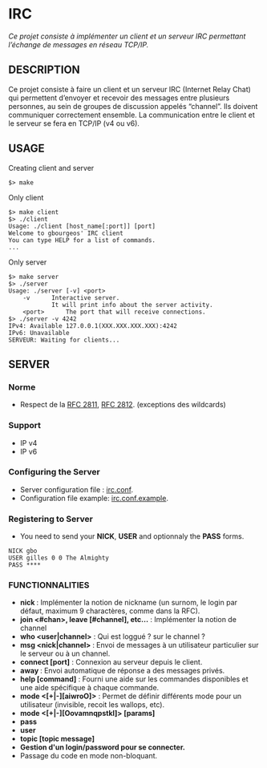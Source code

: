 # IRC
*Ce projet consiste à implémenter un client et un serveur IRC permettant l’échange de messages en réseau TCP/IP.*

## DESCRIPTION
Ce projet consiste à faire un client et un serveur IRC (Internet Relay Chat) qui permettent d’envoyer et recevoir des messages entre plusieurs personnes, au sein de groupes de discussion appelés “channel”. Ils doivent communiquer correctement ensemble.
La communication entre le client et le serveur se fera en TCP/IP (v4 ou v6).

## USAGE
Creating client and server
```
$> make
```
Only client
```
$> make client
$> ./client
Usage: ./client [host_name[:port]] [port]
Welcome to gbourgeos' IRC client
You can type HELP for a list of commands.
...
```
Only server
```
$> make server
$> ./server
Usage: ./server [-v] <port>
	-v		Interactive server.
			It will print info about the server activity.
	<port>		The port that will receive connections.
$> ./server -v 4242
IPv4: Available 127.0.0.1(XXX.XXX.XXX.XXX):4242
IPv6: Unavailable
SERVEUR: Waiting for clients...

```

## SERVER

### Norme
- Respect de la [RFC 2811](https://tools.ietf.org/html/rfc2811), [RFC 2812](https://tools.ietf.org/html/rfc2812).
(exceptions des wildcards)

### Support
- IP v4
- IP v6

### Configuring the Server
- Server configuration file : [irc.conf](https://github.com/gbourgeo/42projects/blob/master/irc/irc.conf).
- Configuration file example: [irc.conf.example](https://github.com/gbourgeo/42projects/blob/master/irc/irc.conf.example).

### Registering to Server
- You need to send your **NICK**, **USER** and optionnaly the **PASS** forms.

```
NICK gbo
USER gilles 0 0 The Almighty
PASS ****
```

### FUNCTIONNALITIES
- **nick <nickname>**               : Implémenter la notion de nickname (un surnom, le login par
                                      défaut, maximum 9 charactères, comme dans la RFC).
- **join <#chan>, leave [#channel], etc...** 
                                    : Implémenter la notion de channel
- **who <user|channel>**            : Qui est loggué ? sur le channel ?
- **msg <nick|channel> <message>**  : Envoi de messages à un utilisateur particulier sur le
                                      serveur ou à un channel.
- **connect <machine> [port]**      : Connexion au serveur depuis le client.
- **away <msg>**                    : Envoi automatique de réponse a des messages privés.
- **help [command]**                : Fourni une aide sur les commandes disponibles et une aide spécifique à
                                      chaque commande.
- **mode <user> <[+|-][aiwroO]>**   : Permet de définir différents mode pour
                                      un utilisateur (invisible, recoit les wallops, etc).
- **mode <channel> <[+|-][Oovamnqpstkl]> [params]**
- **pass <motdepasse>**
- **user <username> <mode> <unused> <real name>**
- **topic <channel> [topic message]**
- **Gestion d'un login/password pour se connecter.**
- Passage du code en mode non-bloquant.
